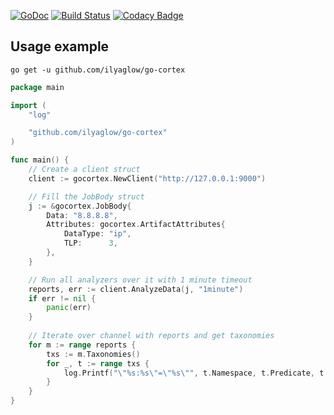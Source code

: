 [![GoDoc](https://godoc.org/github.com/ilyaglow/go-cortex?status.svg)](http://godoc.org/github.com/ilyaglow/go-cortex)
[![Build Status](https://travis-ci.org/ilyaglow/go-cortex.svg?branch=master)](https://travis-ci.org/ilyaglow/go-cortex)
[![Codacy Badge](https://api.codacy.com/project/badge/Grade/1d131300c6864599b5335f2439b7e2d4)](https://www.codacy.com/app/ilyaglow/go-cortex?utm_source=github.com&amp;utm_medium=referral&amp;utm_content=ilyaglow/go-cortex&amp;utm_campaign=Badge_Grade)

## Usage example

```
go get -u github.com/ilyaglow/go-cortex
```

```go
package main

import (
	"log"

	"github.com/ilyaglow/go-cortex"
)

func main() {
    // Create a client struct
	client := gocortex.NewClient("http://127.0.0.1:9000")

	// Fill the JobBody struct
	j := &gocortex.JobBody{
		Data: "8.8.8.8",
		Attributes: gocortex.ArtifactAttributes{
			DataType: "ip",
			TLP:      3,
		},
	}

	// Run all analyzers over it with 1 minute timeout
	reports, err := client.AnalyzeData(j, "1minute")
	if err != nil {
		panic(err)
	}
	
	// Iterate over channel with reports and get taxonomies
	for m := range reports {
		txs := m.Taxonomies()
		for _, t := range txs {
			log.Printf("\"%s:%s\"=\"%s\"", t.Namespace, t.Predicate, t.Value)
		}
	}
}
```
